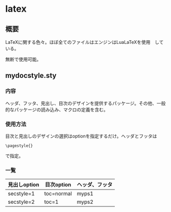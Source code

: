 # latex
## 概要
LaTeXに関する色々。ほぼ全てのファイルはエンジンはLuaLaTeXを使用　している。

無断で使用可能。
## mydocstyle.sty
### 内容
ヘッダ、フッタ、見出し、目次のデザインを提供するパッケージ。その他、一般的なパッケージの読み込み、マクロの定義を含む。
### 使用方法
目次と見出しのデザインの選択はoptionを指定するだけ。ヘッダとフッタは
~~~
\pagestyle{}
~~~
で指定。
### 一覧
|見出しoption|目次option|ヘッダ、フッタ|
|---|---|---|
|secstyle=1|toc=normal|myps1|
|secstyle=2|toc=1|myps2|
